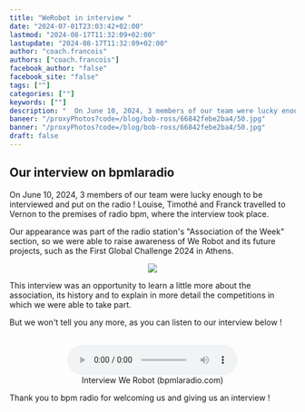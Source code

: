 ```yaml
---
title: "WeRobot in interview "
date: "2024-07-01T23:03:42+02:00"
lastmod: "2024-08-17T11:32:09+02:00"
lastupdate: "2024-08-17T11:32:09+02:00"
author: "coach.francois"
authors: ["coach.francois"]
facebook_author: "false"
facebook_site: "false"
tags: [""]
categories: [""]
keywords: [""]
description: "  On June 10, 2024, 3 members of our team were lucky enough to be interviewed and put on the radio !  "
baneer: "/proxyPhotos?code=/blog/bob-ross/66842febe2ba4/50.jpg"
banner: "/proxyPhotos?code=/blog/bob-ross/66842febe2ba4/50.jpg"
draft: false
---
```

## Our interview on bpmlaradio

On June 10, 2024, 3 members of our team were lucky enough to be interviewed and put on the radio ! Louise, Timothé and Franck travelled to Vernon to the premises of radio bpm, where the interview took place.

Our appearance was part of the radio station's "Association of the Week" section, so we were able to raise awareness of We Robot and its future projects, such as the First Global Challenge 2024 in Athens.

<center>
<img src="/proxyPhotos?code=/blog/bob-ross/66842febe2ba4/50.jpg">
</center>

This interview was an opportunity to learn a little more about the association, its history and to explain in more detail the competitions in which we were able to take part.

But we won't tell you any more, as you can listen to our interview below !
<br><br>

<center>
<figure>
  	<audio controls src="/posts/ASSO-DE-LA-SEMAINE-We-robot.mp3"></audio>
	<figcaption>Interview We Robot (bpmlaradio.com)</figcaption>
</figure>
</center>

Thank you to bpm radio for welcoming us and giving us an interview !

<!--hyperlien vers une page Web
<a href="https://bpmlaradio.com/association-vernon/"
   title="interview We Robot"></a>-->

    

